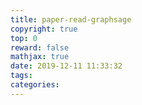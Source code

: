 ```yaml
---
title: paper-read-graphsage
copyright: true
top: 0
reward: false
mathjax: true
date: 2019-12-11 11:33:32
tags:
categories:
---
```

